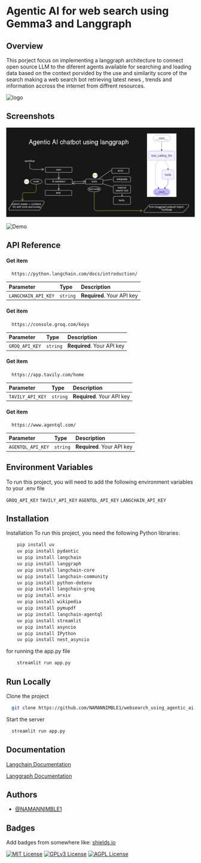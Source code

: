 
# Agentic AI for web search using Gemma3 and Langgraph 

## Overview

This porject focus on implementing a langgraph architecture to connect 
open source LLM to the diferent agents available for searching and loading data based on the context porvided by the use and similarity score of the search making a web search bot retrieving latest news , trends and information accross the internet from diffrent resources.




![logo](https://ai-pro.org/wp-content/uploads/2025/02/Google-Gemma-a-small-language-model-from-Google.jpg)


## Screenshots


![Architecture](https://github.com/NAMANNIMBLE1/websearch_using_agentic_ai/blob/main/images/archietecture)

![Demo](https://raw.githubusercontent.com/NAMANNIMBLE1/websearch_using_agentic_ai/master/images/archietecture/demo.png)





## API Reference

#### Get item

```http
  https://python.langchain.com/docs/introduction/
```

| Parameter | Type     | Description                |
| :-------- | :------- | :------------------------- |
| `LANGCHAIN_API_KEY` | `string` | **Required**. Your API key |

#### Get item

```http
  https://console.groq.com/keys
```

| Parameter | Type     | Description                       |
| :-------- | :------- | :-------------------------------- |
| `GROQ_API_KEY`      | `string` | **Required**. Your API key |

#### Get item

```http
  https://app.tavily.com/home
```

| Parameter | Type     | Description                       |
| :-------- | :------- | :-------------------------------- |
| `TAVILY_API_KEY`      | `string` | **Required**. Your API key |

#### Get item

```http
  https://www.agentql.com/
```

| Parameter | Type     | Description                       |
| :-------- | :------- | :-------------------------------- |
| `AGENTQL_API_KEY`      | `string` | **Required**. Your API key |

## Environment Variables

To run this project, you will need to add the following environment variables to your .env file

`GROQ_API_KEY`
`TAVILY_API_KEY`
`AGENTQL_API_KEY`
`LANGCHAIN_API_KEY`


## Installation

Installation
To run this project, you need the following Python libraries:

```bash
    pip install uv
    uv pip install pydantic
    uv pip install langchain
    uv pip install langgraph
    uv pip install langchain-core 
    uv pip install langchain-community 
    uv pip install python-dotenv 
    uv pip install langchain-groq
    uv pip install arxiv
    uv pip install wikipedia
    uv pip install pymupdf 
    uv pip install langchain-agentql
    uv pip install streamlit
    uv pip install asyncio
    uv pip install IPython
    uv pip install nest_asyncio
```

for running the app.py file 
``` bash 
    streamlit run app.py 
```




## Run Locally

Clone the project

```bash
  git clone https://github.com/NAMANNIMBLE1/websearch_using_agentic_ai
```

Start the server

```bash
  streamlit run app.py
```


## Documentation

[Langchain Documentation](https://python.langchain.com/docs/introduction/n)

[Langgraph Documentation](https://langchain-ai.github.io/langgraph/tutorials/introduction/S)
## Authors

- [@NAMANNIMBLE1](https://github.com/NAMANNIMBLE1)


## Badges

Add badges from somewhere like: [shields.io](https://shields.io/)

[![MIT License](https://img.shields.io/badge/License-MIT-green.svg)](https://choosealicense.com/licenses/mit/)
[![GPLv3 License](https://img.shields.io/badge/License-GPL%20v3-yellow.svg)](https://opensource.org/licenses/)
[![AGPL License](https://img.shields.io/badge/license-AGPL-blue.svg)](http://www.gnu.org/licenses/agpl-3.0)

